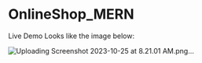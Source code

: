 # OnlineShop_MERN
Live Demo Looks like the image below:

![Uploading Screenshot 2023-10-25 at 8.21.01 AM.png…]()
